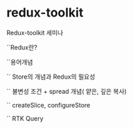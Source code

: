 # redux-toolkit
Redux-toolkit 세미나


``Redux란?

``용어개념

`` Store의 개념과 Redux의 필요성

`` 불변성 조건 + spread 개념( 얕은, 깊은 복사)

`` createSlice, configureStore

`` RTK Query
